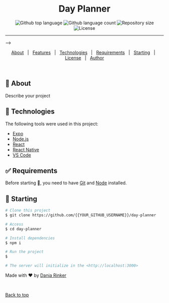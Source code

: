 <h1 align="center">Day Planner</h1>

<p align="center">
  <img alt="Github top language" src="https://img.shields.io/github/languages/top/daniarinker/day-planner?color=56BEB8">

  <img alt="Github language count" src="https://img.shields.io/github/languages/count/daniarinker/day-planner?color=56BEB8">

  <img alt="Repository size" src="https://img.shields.io/github/repo-size/daniarinker/day-planner?color=56BEB8">

  <img alt="License" src="https://img.shields.io/github/license/daniarinker/day-planner?color=56BEB8">

</p>
<hr> -->

<p align="center">
  <a href="#dart-about">About</a> &#xa0; | &#xa0; 
  <a href="#sparkles-features">Features</a> &#xa0; | &#xa0;
  <a href="#rocket-technologies">Technologies</a> &#xa0; | &#xa0;
  <a href="#white_check_mark-requirements">Requirements</a> &#xa0; | &#xa0;
  <a href="#checkered_flag-starting">Starting</a> &#xa0; | &#xa0;
  <a href="#memo-license">License</a> &#xa0; | &#xa0;
  <a href="https://github.com/daniarinker" target="_blank">Author</a>
</p>

<br>

## :dart: About

Describe your project

## :rocket: Technologies

The following tools were used in this project:

- [Expo](https://expo.io/)
- [Node.js](https://nodejs.org/en/)
- [React](https://pt-br.reactjs.org/)
- [React Native](https://reactnative.dev/)
- [VS Code](https://www.vscode.com/)

## :white_check_mark: Requirements

Before starting :checkered_flag:, you need to have [Git](https://git-scm.com) and [Node](https://nodejs.org/en/) installed.

## :checkered_flag: Starting

```bash
# Clone this project
$ git clone https://github.com/{{YOUR_GITHUB_USERNAME}}/day-planner

# Access
$ cd day-planner

# Install dependencies
$ npm i

# Run the project
$

# The server will initialize in the <http://localhost:3000>
```

Made with :heart: by <a href="https://github.com/daniarinker" target="_blank">Dania Rinker</a>

&#xa0;

<a href="#top">Back to top</a>
